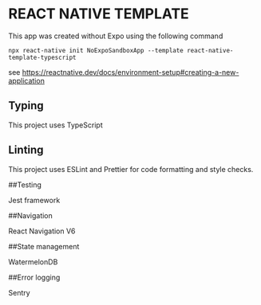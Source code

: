 # REACT NATIVE TEMPLATE

This app was created without Expo using the following command

```
npx react-native init NoExpoSandboxApp --template react-native-template-typescript
```

see https://reactnative.dev/docs/environment-setup#creating-a-new-application

## Typing

This project uses TypeScript

## Linting

This project uses ESLint and Prettier for code formatting and style checks.

##Testing

Jest framework

##Navigation

React Navigation V6

##State management

WatermelonDB

##Error logging

Sentry


